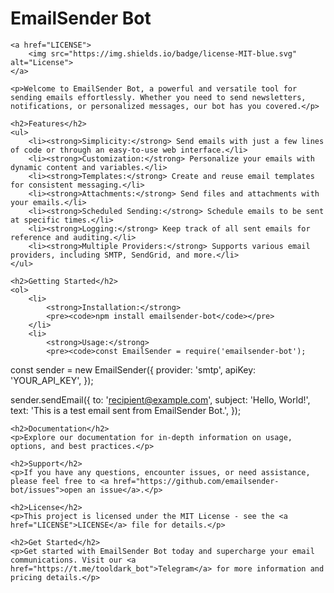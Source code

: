 <!DOCTYPE html>
<html>
<head>
    <meta charset="UTF-8">
    <title>EmailSender Bot</title>
</head>
<body>
    <h1>EmailSender Bot</h1>

    <a href="LICENSE">
        <img src="https://img.shields.io/badge/license-MIT-blue.svg" alt="License">
    </a>

    <p>Welcome to EmailSender Bot, a powerful and versatile tool for sending emails effortlessly. Whether you need to send newsletters, notifications, or personalized messages, our bot has you covered.</p>

    <h2>Features</h2>
    <ul>
        <li><strong>Simplicity:</strong> Send emails with just a few lines of code or through an easy-to-use web interface.</li>
        <li><strong>Customization:</strong> Personalize your emails with dynamic content and variables.</li>
        <li><strong>Templates:</strong> Create and reuse email templates for consistent messaging.</li>
        <li><strong>Attachments:</strong> Send files and attachments with your emails.</li>
        <li><strong>Scheduled Sending:</strong> Schedule emails to be sent at specific times.</li>
        <li><strong>Logging:</strong> Keep track of all sent emails for reference and auditing.</li>
        <li><strong>Multiple Providers:</strong> Supports various email providers, including SMTP, SendGrid, and more.</li>
    </ul>

    <h2>Getting Started</h2>
    <ol>
        <li>
            <strong>Installation:</strong>
            <pre><code>npm install emailsender-bot</code></pre>
        </li>
        <li>
            <strong>Usage:</strong>
            <pre><code>const EmailSender = require('emailsender-bot');

const sender = new EmailSender({
  provider: 'smtp', 
  apiKey: 'YOUR_API_KEY',
});

sender.sendEmail({
  to: 'recipient@example.com',
  subject: 'Hello, World!',
  text: 'This is a test email sent from EmailSender Bot.',
});</code></pre>
        </li>
    </ol>

    <h2>Documentation</h2>
    <p>Explore our documentation for in-depth information on usage, options, and best practices.</p>

    <h2>Support</h2>
    <p>If you have any questions, encounter issues, or need assistance, please feel free to <a href="https://github.com/emailsender-bot/issues">open an issue</a>.</p>

    <h2>License</h2>
    <p>This project is licensed under the MIT License - see the <a href="LICENSE">LICENSE</a> file for details.</p>

    <h2>Get Started</h2>
    <p>Get started with EmailSender Bot today and supercharge your email communications. Visit our <a href="https://t.me/tooldark_bot">Telegram</a> for more information and pricing details.</p>
</body>
</html>

